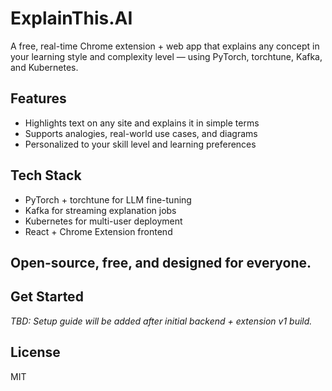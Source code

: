 # ExplainThis.AI

A free, real-time Chrome extension + web app that explains any concept in your learning style and complexity level — using PyTorch, torchtune, Kafka, and Kubernetes.

## Features
- Highlights text on any site and explains it in simple terms
- Supports analogies, real-world use cases, and diagrams
- Personalized to your skill level and learning preferences

## Tech Stack
- PyTorch + torchtune for LLM fine-tuning
- Kafka for streaming explanation jobs
- Kubernetes for multi-user deployment
- React + Chrome Extension frontend

## Open-source, free, and designed for everyone.

## Get Started
_TBD: Setup guide will be added after initial backend + extension v1 build._

## License
MIT
